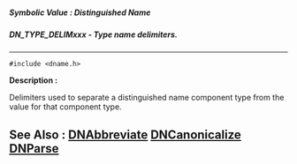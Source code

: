 ##### Symbolic Value : Distinguished Name
##### DN_TYPE_DELIMxxx - Type name delimiters.
---
```
#include <dname.h>
```
**Description :**

Delimiters used to separate a distinguished name component type from the value 
for that component type.

**See Also :**
[DNAbbreviate](/reference/Func/DNAbbreviate)
[DNCanonicalize](/reference/Func/DNCanonicalize)
[DNParse](/reference/Func/DNParse)
---
